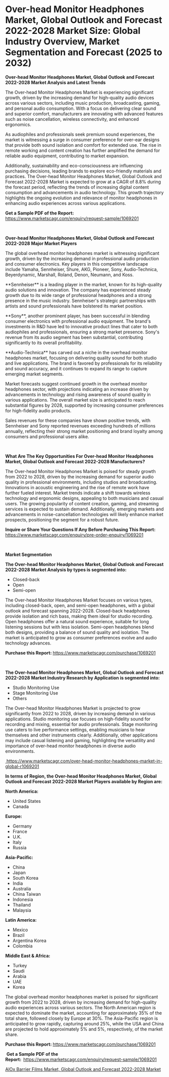 <p><h1>Over-head Monitor Headphones Market, Global Outlook and Forecast 2022-2028 Market Size: Global Industry Overview, Market Segmentation and Forecast (2025 to 2032)</h1></p><p><strong>Over-head Monitor Headphones Market, Global Outlook and Forecast 2022-2028 Market Analysis and Latest Trends</strong></p>
<p><p>The Over-head Monitor Headphones Market is experiencing significant growth, driven by the increasing demand for high-quality audio devices across various sectors, including music production, broadcasting, gaming, and personal audio consumption. With a focus on delivering clear sound and superior comfort, manufacturers are innovating with advanced features such as noise cancellation, wireless connectivity, and enhanced ergonomics. </p><p>As audiophiles and professionals seek premium sound experiences, the market is witnessing a surge in consumer preference for over-ear designs that provide both sound isolation and comfort for extended use. The rise in remote working and content creation has further amplified the demand for reliable audio equipment, contributing to market expansion. </p><p>Additionally, sustainability and eco-consciousness are influencing purchasing decisions, leading brands to explore eco-friendly materials and practices. The Over-head Monitor Headphones Market, Global Outlook and Forecast 2022-2028 Market is expected to grow at a CAGR of 8.8% during the forecast period, reflecting the trends of increasing digital content consumption and advancements in audio technology. This growth trajectory highlights the ongoing evolution and relevance of monitor headphones in enhancing audio experiences across various applications.</p></p>
<p><strong>Get a Sample PDF of the Report:&nbsp;</strong> <a href="https://www.marketscagr.com/enquiry/request-sample/1069201?utm_campaign=3095&utm_medium=2&utm_source=Github&utm_content=ia&utm_term=21032025&utm_id=over-head-monitor-headphones-market-global-outlook-and-forecast-2022-2028">https://www.marketscagr.com/enquiry/request-sample/1069201</a></p>
<p>&nbsp;</p>
<p><strong>Over-head Monitor Headphones Market, Global Outlook and Forecast 2022-2028 Major Market Players</strong></p>
<p><p>The global overhead monitor headphones market is witnessing significant growth, driven by the increasing demand in professional audio production and consumer electronics. Key players in this competitive landscape include Yamaha, Sennheiser, Shure, AKG, Pioneer, Sony, Audio-Technica, Beyerdynamic, Marshall, Roland, Denon, Neumann, and Koss.</p><p>**Sennheiser** is a leading player in the market, known for its high-quality audio solutions and innovation. The company has experienced steady growth due to its wide range of professional headphones and a strong presence in the music industry. Sennheiser's strategic partnerships with artists and sound professionals have bolstered its market position.</p><p>**Sony**, another prominent player, has been successful in blending consumer electronics with professional audio equipment. The brand's investments in R&D have led to innovative product lines that cater to both audiophiles and professionals, ensuring a strong market presence. Sony's revenue from its audio segment has been substantial, contributing significantly to its overall profitability.</p><p>**Audio-Technica** has carved out a niche in the overhead monitor headphones market, focusing on delivering quality sound for both studio and live applications. The brand is favored by professionals for its reliability and sound accuracy, and it continues to expand its range to capture emerging market segments.</p><p>Market forecasts suggest continued growth in the overhead monitor headphones sector, with projections indicating an increase driven by advancements in technology and rising awareness of sound quality in various applications. The overall market size is anticipated to reach substantial figures by 2028, supported by increasing consumer preferences for high-fidelity audio products. </p><p>Sales revenues for these companies have shown positive trends, with Sennheiser and Sony reported revenues exceeding hundreds of millions annually, reflecting their strong market positioning and brand loyalty among consumers and professional users alike.</p></p>
<p>&nbsp;</p>
<p><strong>What Are The Key Opportunities For Over-head Monitor Headphones Market, Global Outlook and Forecast 2022-2028 Manufacturers?</strong></p>
<p><p>The Over-head Monitor Headphones Market is poised for steady growth from 2022 to 2028, driven by the increasing demand for superior audio quality in professional environments, including studios and broadcasting. Innovations in acoustic engineering and the rise of remote work have further fueled interest. Market trends indicate a shift towards wireless technology and ergonomic designs, appealing to both musicians and casual users. The growing popularity of content creation, gaming, and streaming services is expected to sustain demand. Additionally, emerging markets and advancements in noise-cancellation technologies will likely enhance market prospects, positioning the segment for a robust future.</p></p>
<p><strong>Inquire or Share Your Questions If Any Before Purchasing This Report:</strong> <a href="https://www.marketscagr.com/enquiry/pre-order-enquiry/1069201?utm_campaign=3095&utm_medium=2&utm_source=Github&utm_content=ia&utm_term=21032025&utm_id=over-head-monitor-headphones-market-global-outlook-and-forecast-2022-2028">https://www.marketscagr.com/enquiry/pre-order-enquiry/1069201</a></p>
<p>&nbsp;</p>
<p><strong>Market Segmentation</strong></p>
<p><strong>The Over-head Monitor Headphones Market, Global Outlook and Forecast 2022-2028 Market Analysis by types is segmented into:</strong></p>
<p><ul><li>Closed-back</li><li>Open</li><li>Semi-open</li></ul></p>
<p><p>The Over-head Monitor Headphones Market focuses on various types, including closed-back, open, and semi-open headphones, with a global outlook and forecast spanning 2022-2028. Closed-back headphones provide isolation and rich bass, making them ideal for studio recording. Open headphones offer a natural sound experience, suitable for long listening sessions but with less isolation. Semi-open headphones blend both designs, providing a balance of sound quality and isolation. The market is anticipated to grow as consumer preferences evolve and audio technology advances.</p></p>
<p><strong>Purchase this Report:&nbsp;</strong><a href="https://www.marketscagr.com/purchase/1069201?utm_campaign=3095&utm_medium=2&utm_source=Github&utm_content=ia&utm_term=21032025&utm_id=over-head-monitor-headphones-market-global-outlook-and-forecast-2022-2028">https://www.marketscagr.com/purchase/1069201</a></p>
<p>&nbsp;</p>
<p><strong>The Over-head Monitor Headphones Market, Global Outlook and Forecast 2022-2028 Market Industry Research by Application is segmented into:</strong></p>
<p><ul><li>Studio Monitoring Use</li><li>Stage Monitoring Use</li><li>Others</li></ul></p>
<p><p>The Over-head Monitor Headphones Market is projected to grow significantly from 2022 to 2028, driven by increasing demand in various applications. Studio monitoring use focuses on high-fidelity sound for recording and mixing, essential for audio professionals. Stage monitoring use caters to live performance settings, enabling musicians to hear themselves and other instruments clearly. Additionally, other applications may include casual listening and gaming, highlighting the versatility and importance of over-head monitor headphones in diverse audio environments.</p></p>
<p><a href="https://www.marketscagr.com/over-head-monitor-headphones-market-in-global-r1069201?utm_campaign=3095&utm_medium=2&utm_source=Github&utm_content=ia&utm_term=21032025&utm_id=over-head-monitor-headphones-market-global-outlook-and-forecast-2022-2028">&nbsp;https://www.marketscagr.com/over-head-monitor-headphones-market-in-global-r1069201</a></p>
<p><strong>In terms of Region, the Over-head Monitor Headphones Market, Global Outlook and Forecast 2022-2028 Market Players available by Region are:</strong></p>
<p>
    <p> <strong> North America: </strong>
        <ul>
            <li>United States</li>
            <li>Canada</li>
        </ul>
        </p> 
    <p> <strong> Europe: </strong>
        <ul>
            <li>Germany</li>
            <li>France</li>
            <li>U.K.</li>
            <li>Italy</li>
            <li>Russia</li>
        </ul>
        </p> 
    <p> <strong> Asia-Pacific: </strong>
        <ul>
            <li>China</li>
            <li>Japan</li>
            <li>South Korea</li>
            <li>India</li>
            <li>Australia</li>
            <li>China Taiwan</li>
            <li>Indonesia</li>
            <li>Thailand</li>
            <li>Malaysia</li>
        </ul>
        </p> 
    <p> <strong> Latin America: </strong>
        <ul>
            <li>Mexico</li>
            <li>Brazil</li>
            <li>Argentina Korea</li>
            <li>Colombia</li>
        </ul>
        </p> 
    <p> <strong> Middle East & Africa: </strong>
        <ul>
            <li>Turkey</li>
            <li>Saudi</li>
            <li>Arabia</li>
            <li>UAE</li>
            <li>Korea</li>
        </ul>
    </p>
    </p>
<p><p>The global overhead monitor headphones market is poised for significant growth from 2022 to 2028, driven by increasing demand for high-quality audio experiences across various sectors. The North American region is expected to dominate the market, accounting for approximately 35% of the total share, followed closely by Europe at 30%. The Asia-Pacific region is anticipated to grow rapidly, capturing around 25%, while the USA and China are projected to hold approximately 5% and 5%, respectively, of the market share.</p></p>
<p><strong>Purchase this Report: </strong><a href="https://www.marketscagr.com/purchase/1069201?utm_campaign=3095&utm_medium=2&utm_source=Github&utm_content=ia&utm_term=21032025&utm_id=over-head-monitor-headphones-market-global-outlook-and-forecast-2022-2028">https://www.marketscagr.com/purchase/1069201</a></p>
<p>&nbsp;<strong>Get a Sample PDF of the Report:&nbsp;&nbsp;</strong><a href="https://www.marketscagr.com/enquiry/request-sample/1069201?utm_campaign=3095&utm_medium=2&utm_source=Github&utm_content=ia&utm_term=21032025&utm_id=over-head-monitor-headphones-market-global-outlook-and-forecast-2022-2028">https://www.marketscagr.com/enquiry/request-sample/1069201</a></p>
<p><strong></strong></p>
<p><p><a href="https://github.com/felishtimoti/Market-Research-Report-List-1/blob/main/alox-barrier-films-market-global-outlook-and-forecast-2022-2028-market.md?utm_campaign=3095&utm_medium=2&utm_source=Github&utm_content=ia&utm_term=21032025&utm_id=over-head-monitor-headphones-market-global-outlook-and-forecast-2022-2028">AlOx Barrier Films Market, Global Outlook and Forecast 2022-2028 Market</a></p></p>